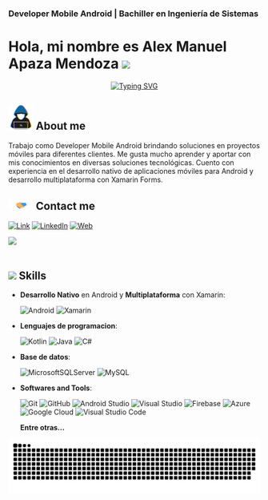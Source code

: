 ### Developer Mobile Android | Bachiller en Ingeniería de Sistemas
# Hola, mi nombre es **Alex Manuel Apaza Mendoza** <picture><img src = "https://media.giphy.com/media/hvRJCLFzcasrR4ia7z/giphy.gif" width = 50px></picture> 

<p align="center">
  <a href="https://git.io/typing-svg"><img src="https://readme-typing-svg.herokuapp.com?font=Fira+Code&size=25&pause=1000&center=true&random=false&width=435&lines=%2B2+a%C3%B1os+de+experiencia;Desarrollador+m%C3%B3vil+Android" alt="Typing SVG" /></a>
</p>

## <picture><img src = "https://github.com/0xAbdulKhalid/0xAbdulKhalid/raw/main/assets/mdImages/about_me.gif" width = 50px></picture> **About me**

Trabajo como Developer Mobile Android brindando soluciones en proyectos móviles para diferentes clientes. Me gusta mucho aprender y aportar con mis conocimientos en diversas soluciones tecnológicas. Cuento con experiencia en el desarrollo nativo de aplicaciones móviles para Android y desarrollo multiplataforma con Xamarin Forms.

## <picture><img src = "https://github.com/0xAbdulKhalid/0xAbdulKhalid/raw/main/assets/mdImages/handshake.gif" width = 50px></picture> **Contact me**

[![Link](https://img.shields.io/badge/Link_Site-alexapazamendoza-39E09B?style=for-the-badge&logo=Linktree&logoColor=white&labelColor=101010)](https://sites.google.com/view/alexapazamendozaportafolio/)
[![LinkedIn](https://img.shields.io/badge/LinkedIn-Alex_Manuel_Apaza_Mendoza-0077B5?style=for-the-badge&logo=linkedin&logoColor=white&labelColor=101010)](https://www.linkedin.com/in/alex-manuel-apaza-mendoza-13512b191/)
[![Web](https://img.shields.io/badge/Web-alexapazamendoza-14a1f0?style=for-the-badge&logo=dev.to&logoColor=white&labelColor=101010)](https://sites.google.com/view/alexapazamendozaportafolio/)

<img src="https://user-images.githubusercontent.com/73097560/115834477-dbab4500-a447-11eb-908a-139a6edaec5c.gif"><br><br>

## <img src="https://media2.giphy.com/media/QssGEmpkyEOhBCb7e1/giphy.gif?cid=ecf05e47a0n3gi1bfqntqmob8g9aid1oyj2wr3ds3mg700bl&rid=giphy.gif" width ="25"><b> Skills</b>

- **Desarrollo Nativo** en Android y **Multiplataforma** con Xamarin:

  ![Android](https://img.shields.io/badge/Android-3DDC84?style=for-the-badge&logo=android&logoColor=white)
  ![Xamarin](https://img.shields.io/badge/Xamarin-3199DC?style=for-the-badge&logo=xamarin&logoColor=white)

- **Lenguajes de programacion**:

  ![Kotlin](https://img.shields.io/badge/kotlin-%237F52FF.svg?style=for-the-badge&logo=kotlin&logoColor=white)
  ![Java](https://img.shields.io/badge/java-%23ED8B00.svg?style=for-the-badge&logo=openjdk&logoColor=white)
  ![C#](https://img.shields.io/badge/c%23-%23239120.svg?style=for-the-badge&logo=csharp&logoColor=white)

- **Base de datos**:

  ![MicrosoftSQLServer](https://img.shields.io/badge/Microsoft%20SQL%20Server-CC2927?style=for-the-badge&logo=microsoft%20sql%20server&logoColor=white)
  ![MySQL](https://img.shields.io/badge/mysql-%2300f.svg?style=for-the-badge&logo=mysql&logoColor=white)

- **Softwares and Tools**:

  ![Git](https://img.shields.io/badge/git-%23F05033.svg?style=for-the-badge&logo=git&logoColor=white)
  ![GitHub](https://img.shields.io/badge/github-%23121011.svg?style=for-the-badge&logo=github&logoColor=white)
  ![Android Studio](https://img.shields.io/badge/Android%20Studio-3DDC84.svg?style=for-the-badge&logo=android-studio&logoColor=white)
  ![Visual Studio](https://img.shields.io/badge/Visual%20Studio-5C2D91.svg?style=for-the-badge&logo=visual-studio&logoColor=white)
  ![Firebase](https://img.shields.io/badge/Firebase-039BE5?style=for-the-badge&logo=Firebase&logoColor=white)
  ![Azure](https://img.shields.io/badge/azure-%230072C6.svg?style=for-the-badge&logo=microsoftazure&logoColor=white)
  ![Google Cloud](https://img.shields.io/badge/GoogleCloud-%234285F4.svg?style=for-the-badge&logo=google-cloud&logoColor=white)
  ![Visual Studio Code](https://img.shields.io/badge/Visual%20Studio%20Code-0078d7.svg?style=for-the-badge&logo=visual-studio-code&logoColor=white)

  **Entre otras...**

<!--- snake -->
<div align="center">
  <img  src="https://github.com/1999AZZAR/1999AZZAR/blob/main/resources/img/grid-snake.svg"
       alt="snake" /></a>
</div>

<!--
## <img src="https://media.giphy.com/media/iY8CRBdQXODJSCERIr/giphy.gif" width="35"><b> Github Stats </b>
<br>

<div align="center">

<a href="https://github.com/AlexApazaMendoza/">
  <img src="https://github-readme-stats.vercel.app/api?username=AlexApazaMendoza&include_all_commits=true&count_private=true&show_icons=true&line_height=20&title_color=7A7ADB&icon_color=2234AE&text_color=D3D3D3&bg_color=0,000000,130F40" width="450"/>
  <img src="https://github-readme-stats.vercel.app/api/top-langs?username=AlexApazaMendoza&show_icons=true&locale=en&layout=compact&line_height=20&title_color=7A7ADB&icon_color=2234AE&text_color=D3D3D3&bg_color=0,000000,130F40" width="375"  alt="0xabdulkhalid"/>

</a>
</div>
-->

<!--
## Tecnologías:

[![Android](https://img.shields.io/badge/Android-3DDC84?style=for-the-badge&logo=android&logoColor=white&labelColor=101010)]()
[![Kotlin](https://img.shields.io/badge/Kotlin-0095D5?style=for-the-badge&logo=kotlin&logoColor=white&labelColor=101010)]()
[![Java](https://img.shields.io/badge/Java-007396?style=for-the-badge&logo=java&logoColor=white&labelColor=101010)]()
[![Android_Studio](https://img.shields.io/badge/Android_Studio-3DDC84?style=for-the-badge&logo=android-studio&logoColor=white&labelColor=101010)]()
</br>
[![Xamarin](https://img.shields.io/badge/Xamarin-3498DB?style=for-the-badge&logo=xamarin&logoColor=white&labelColor=101010)]()
[![C#](https://img.shields.io/badge/C%23-239120?style=for-the-badge&logo=c-sharp&logoColor=white&labelColor=101010)]()
[![Visual Studio](https://img.shields.io/badge/Visual_Studio-5C2D91?style=for-the-badge&logo=visual%20studio&logoColor=white&labelColor=101010)]()
</br>
[![Azure](https://img.shields.io/badge/microsoft%20azure-0089D6?style=for-the-badge&logo=microsoft-azure&logoColor=white&labelColor=101010)]()
[![Firebase](https://img.shields.io/badge/Firebase-FFCA28?style=for-the-badge&logo=firebase&logoColor=white&labelColor=101010)]()
[![Google_Cloud](https://img.shields.io/badge/Google_Cloud-4285F4?style=for-the-badge&logo=googlecloud&logoColor=white&labelColor=101010)]()
</br>
[![SQLServer](https://img.shields.io/badge/Microsoft_SQL_Server-CC2927?style=for-the-badge&logo=microsoft-sql-server&logoColor=white&labelColor=101010)]()
[![MySQL](https://img.shields.io/badge/MySQL-4479A1?style=for-the-badge&logo=mysql&logoColor=white&labelColor=101010)]()
</br>
Y alguna más...
-->
<!--
**AlexApazaMendoza/AlexApazaMendoza** is a ✨ _special_ ✨ repository because its `README.md` (this file) appears on your GitHub profile.

Here are some ideas to get you started:

- 🔭 I’m currently working on ...
- 🌱 I’m currently learning ...
- 👯 I’m looking to collaborate on ...
- 🤔 I’m looking for help with ...
- 💬 Ask me about ...
- 📫 How to reach me: ...
- 😄 Pronouns: ...
- ⚡ Fun fact: ...
-->
